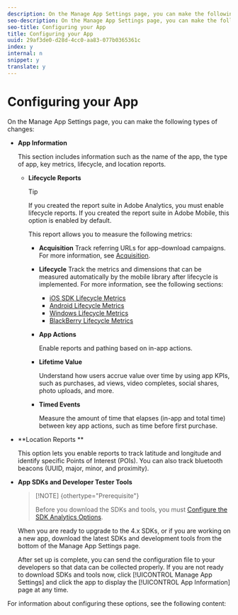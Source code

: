 ```yaml
---
description: On the Manage App Settings page, you can make the following types of changes 
seo-description: On the Manage App Settings page, you can make the following types of changes 
seo-title: Configuring your App
title: Configuring your App
uuid: 29af3de0-d28d-4cc0-aa83-077b0365361c
index: y
internal: n
snippet: y
translate: y
---
```


# Configuring your App

On the Manage App Settings page, you can make the following types of changes:

* **App Information**

  This section includes information such as the name of the app, the type of app, key metrics, lifecycle, and location reports.

    * **Lifecycle Reports**

      >[!TIP]
      >
      >If you created the report suite in Adobe Analytics, you must enable lifecycle reports. If you created the report suite in Adobe Mobile, this option is enabled by default.

      This report allows you to measure the following metrics:

        * **Acquisition** Track referring URLs for app-download campaigns. For more information, see [Acquisition](../../acquisition_main/acquisition_main.md#concept_542D3F9599614CB89ACF558683E9D34B). 
        
        * **Lifecycle** Track the metrics and dimensions that can be measured automatically by the mobile library after lifecycle is implemented. For more information, see the following sections:

            * [iOS SDK Lifecycle Metrics](https://marketing.adobe.com/resources/help/en_US/mobile/ios/metrics.html) 
            * [Android Lifecycle Metrics](https://marketing.adobe.com/resources/help/en_US/mobile/android/metrics.html) 
            * [Windows Lifecycle Metrics](https://marketing.adobe.com/resources/help/en_US/mobile/winu/metrics.html) 
            * [BlackBerry Lifecycle Metrics](https://marketing.adobe.com/resources/help/en_US/mobile/bb/metrics.html)

        * **App Actions**

          Enable reports and pathing based on in-app actions. 
        
        * **Lifetime Value**

          Understand how users accrue value over time by using app KPIs, such as purchases, ad views, video completes, social shares, photo uploads, and more. 
        
        * **Timed Events**

          Measure the amount of time that elapses (in-app and total time) between key app actions, such as time before first purchase.

* **Location Reports **

  This option lets you enable reports to track latitude and longitude and identify specific Points of Interest (POIs). You can also track bluetooth beacons (UUID, major, minor, and proximity). 

* **App SDKs and Developer Tester Tools**

  >[!NOTE] {othertype="Prerequisite"}
  >
  >Before you download the SDKs and tools, you must [Configure the SDK Analytics Options](../../c_manage_app_settings/c_mob_confg-app/t_config_analytics/t_config_analytics.md#task_8F9FBCDFB906467DAADA3FBDBBFF54CE).

  When you are ready to upgrade to the 4.x SDKs, or if you are working on a new app, download the latest SDKs and development tools from the bottom of the Manage App Settings page.

  After set up is complete, you can send the configuration file to your developers so that data can be collected properly. If you are not ready to download SDKs and tools now, click [!UICONTROL Manage App Settings] and click the app to display the [!UICONTROL App Information] page at any time.

For information about configuring these options, see the following content: 
